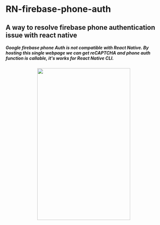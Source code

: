 # RN-firebase-phone-auth

## A way to resolve firebase phone authentication issue with react native

##### Google firebase phone Auth is not compatible with React Native. By hosting this single webpage we can get reCAPTCHA and phone auth function is callable, it's works for React Native CLI.

<p align="center">
<img src=https://github.com/guojutaoo/react-native-firebase-phone-auth/blob/master/webView.jpeg width="300" height="490" >
</p>

